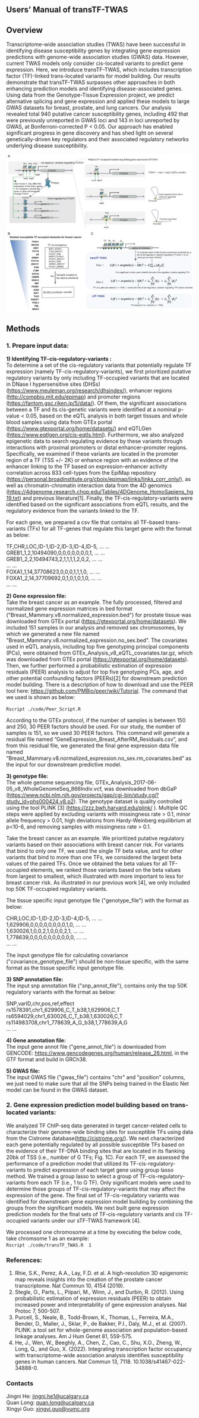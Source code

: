 ## Users’ Manual of transTF-TWAS
## Overview
Transcriptome-wide association studies (TWAS) have been successful in identifying disease susceptibility genes by integrating gene expression predictions with genome-wide association studies (GWAS) data. However, current TWAS models only consider cis-located variants to predict gene expression. Here, we introduce transTF-TWAS, which includes transcription factor (TF)-linked trans-located variants for model building. Our results demonstrate that transTF-TWAS surpasses other approaches in both enhancing prediction models and identifying disease-associated genes. Using data from the Genotype-Tissue Expression project, we predict alternative splicing and gene expression and applied these models to large GWAS datasets for breast, prostate, and lung cancers. Our analysis revealed total 940 putative cancer susceptibility genes, including 492 that were previously unreported in GWAS loci and 143 in loci unreported by GWAS, at Bonferroni-corrected P < 0.05. Our approach has enabled significant progress in gene discovery and has shed light on several genetically-driven key regulators and their associated regulatory networks underlying disease susceptibility.

![My Image](Fig1A_B.PNG)

## Methods
### 1. Prepare input data: 
**1) Identifying TF-cis-regulatory-variants :**\
To determine a set of the cis-regulatory variants that potentially regulate TF expression (namely TF-cis-regulatory-variants), we first prioritized putative regulatory variants by only including TF-occupied variants that are located in DNase I hypersensitive sites (DHSs) (https://www.meuleman.org/research/dhsindex/), enhancer regions (http://compbio.mit.edu/epimap) and promoter regions (https://fantom.gsc.riken.jp/5/data/). Of them, the significant associations between a TF and its cis-genetic variants were identified at a nominal p-value < 0.05, based on the eQTL analysis in both target tissues and whole blood samples using data from GTEx portal (https://www.gtexportal.org/home/datasets/) and eQTLGen (https://www.eqtlgen.org/cis-eqtls.html). Furthermore, we also analyzed epigenetic data to search regulating evidence by these variants through interactions with proximal promoters or distal enhancer-promoter regions. Specifically, we examined if these variants are located in the promoter region of a TF (TSS +/- 2K) or enhance region with an evidence of the enhancer linking to the TF based on expression-enhancer activity correlation across 833 cell-types from the EpiMap repository (https://personal.broadinstitute.org/cboix/epimap/links/links_corr_only/), as well as chromatin-chromatin interaction data from the 4D genomics (https://4dgenome.research.chop.edu/Tables/4DGenome_HomoSapiens_hg19.txt) and previous literature[1]. Finally, the TF-cis-regulatory-variants were identified based on the significant associations from eQTL results, and the regulatory evidence from the variants linked to the TF.

For each gene, we prepared a csv file that contains all TF-based trans-variants (TFx) for all TF-genes that regulate this target gene with the format as below:

TF,CHR,LOC,ID-1,ID-2,ID-3,ID-4,ID-5, … … \
GREB1_1,2,10494090,0,0,0,0,0,0,0,1, … … \
GREB1_2,2,10494743,2,1,1,1,1,2,0,2, … … \
 … … \
FOXA1_1,14,37708623,0,0,0,1,1,1,0, … … \
FOXA1_2,14,37709692,0,1,0,1,0,1,0, … … \
 … … 

**2)	Gene expression file:** \
Take the breast cancer as an example. The fully processed, filtered and normalized gene expression matrices in bed format ("Breast_Mammary.v8.normalized_expression.bed") for prostate tissue was downloaded from GTEx portal (https://gtexportal.org/home/datasets). We included 151 samples in our analysis and removed sex chromosomes, by which we generated a new file named "Breast_Mammary.v8.normalized_expression.no_sex.bed". The covariates used in eQTL analysis, including top five genotyping principal components (PCs), were obtained from GTEx_Analysis_v8_eQTL_covariates.tar.gz, which was downloaded from GTEx portal (https://gtexportal.org/home/datasets). Then, we further performed a probabilistic estimation of expression residuals (PEER) analysis to adjust for top five genotyping PCs, age, and other potential confounding factors (PEERs)[2] for downstream prediction model building. There is a description of how to download and use the PEER tool here: https://github.com/PMBio/peer/wiki/Tutorial. The command that we used is shown as below: 

`Rscript ./code/Peer_Script.R`

According to the GTEx protocol, if the number of samples is between 150 and 250, 30 PEER factors should be used. For our study, the number of samples is 151, so we used 30 PEER factors. This command will generate a residual file named “GeneExpression_Breast_AfterRM_Residuals.csv”, and from this residual file, we generated the final gene expression data file named “Breast_Mammary.v8.normalized_expression.no_sex.rm_covariates.bed” as the input for our downstream predictive model. 

**3)	genotype file:**  
The whole genome sequencing file, GTEx_Analysis_2017-06-05_v8_WholeGenomeSeq_866Indiv.vcf, was downloaded from dbGaP (https://www.ncbi.nlm.nih.gov/projects/gap/cgi-bin/study.cgi?study_id=phs000424.v8.p2). The genotype dataset is quality controlled using the tool PLINK [3] (https://zzz.bwh.harvard.edu/plink/ ). Multiple QC steps were applied by excluding variants with missingness rate > 0.1, minor allele frequency > 0.01, high deviations from Hardy-Weinberg equilibrium at p<10-6, and removing samples with missingness rate > 0.1.

Take the breast cancer as an example. We prioritized putative regulatory variants based on their associations with breast cancer risk. For variants that bind to only one TF, we used the single TF beta value, and for other variants that bind to more than one TFs, we considered the largest beta values of the paired TFs. Once we obtained the beta values for all TF-occupied elements, we ranked those variants based on the beta values from largest to smallest, which illustrated with more important to less for breast cancer risk. As illustrated in our previous work [4], we only included top 50K TF-occupied regulatory variants. 

The tissue specific input genotype file ("genotype_file") with the format as below:

 CHR,LOC,ID-1,ID-2,ID-3,ID-4,ID-5, … … \
 1,629906,0,0,0,0,0,0,0,0,1,0, … … \
 1,630026,1,0,0,2,1,0,0,0,2,1, … … \
 1,778639,0,0,0,0,0,0,0,0,0,0, … … \
 … …

The input genotype file for calculating covariance ("covariance_genotype_file") should be non-tissue specific, with the same format as the tissue specific input genotype file.


**3)	SNP annotation file:** \
The input snp annotation file ("snp_annot_file"), contains only the top 50K regulatory variants with the format as below: 

SNP,varID,chr,pos,ref,effect \
rs1578391,chr1_629906_C_T_b38,1,629906,C,T \
rs6594029,chr1_630026_C_T_b38,1,630026,C,T \
rs114983708,chr1_778639_A_G_b38,1,778639,A,G \
… …


**4)	Gene annotation file:** \
The input gene annot file ("gene_annot_file") is downloaded from GENCODE: https://www.gencodegenes.org/human/release_26.html, in the GTF format and build in GRCh38.


**5)	GWAS file:** \
The input GWAS file ("gwas_file") contains "chr" and "position" columns, we just need to make sure that all the SNPs being trained in the Elastic Net model can be found in the GWAS dataset.


### 2. Gene expression prediction model building based on trans-located variants:
We analyzed TF ChIP-seq data generated in target cancer-related cells to characterize their genome-wide binding sites for susceptible TFs using data from the Cistrome database(http://cistrome.org/).  We next characterized each gene potentially regulated by all possible susceptible TFs based on the evidence of their TF-DNA binding sites that are located in its flanking 20bk of TSS (i.e., number of G TFs; Fig. 1C). For each TF, we assessed the performance of a prediction model that utilized its TF-cis-regulatory-variants to predict expression of each target gene using group lasso method. We trained a group lasso to select a group of TF-cis-regulatory-variants from each TF (i.e., 1 to G TF). Only significant models were used to determine those groups of TF-cis-regulatory-variants that may affect the expression of the gene. The final set of TF-cis-regulatory variants was identified for downstream gene expression model building by combining the groups from the significant models. We next built gene expression prediction models for the final sets of TF-cis-regulatory variants and cis TF-occupied variants under our sTF-TWAS framework [4].

We processed one chromosome at a time by executing the below code, take chromsome 1 as an example:\
`Rscript ./code/transTF_TWAS.R  1`

### References: 
1. Rhie, S.K., Perez, A.A., Lay, F.D. et al. A high-resolution 3D epigenomic map reveals insights into the creation of the prostate cancer transcriptome. Nat Commun 10, 4154 (2019).
2. Stegle, O., Parts, L., Piipari, M., Winn, J., and Durbin, R. (2012). Using probabilistic estimation of expression residuals (PEER) to obtain increased power and interpretability of gene expression analyses. Nat Protoc 7, 500-507.
3. Purcell, S., Neale, B., Todd-Brown, K., Thomas, L., Ferreira, M.A., Bender, D., Maller, J., Sklar, P., de Bakker, P.I., Daly, M.J., et al. (2007). PLINK: a tool set for whole-genome association and population-based linkage analyses. Am J Hum Genet 81, 559-575.
4. He, J., Wen, W., Beeghly, A., Chen, Z., Cao, C., Shu, X.O., Zheng, W., Long, Q., and Guo, X. (2022). Integrating transcription factor occupancy with transcriptome-wide association analysis identifies susceptibility genes in human cancers. Nat Commun 13, 7118. 10.1038/s41467-022-34888-0.

### Contacts
  Jingni He: jingni.he1@ucalgary.ca<br>
  Quan Long: quan.long@ucalgary.ca<br>
  Xingyi Guo: xingyi.guo@vumc.org<br>


